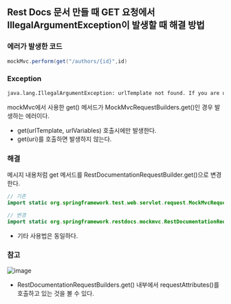 ## Rest Docs 문서 만들 때 GET 요청에서 IllegalArgumentException이 발생할 때 해결 방법

### 에러가 발생한 코드

```java
mockMvc.perform(get("/authors/{id}",id)
```

### Exception

```bash
java.lang.IllegalArgumentException: urlTemplate not found. If you are using MockMvc did you use RestDocumentationRequestBuilders to build the request?
```

mockMvc에서 사용한 get() 메서드가 MockMvcRequestBuilders.get()인 경우 발생하는 에러이다.

- get(urlTemplate, urlVariables) 호출시에만 발생한다.
- get(uri)를 호출하면 발생하지 않는다.

### 해결

메시지 내용처럼 get 메서드를 RestDocumentationRequestBuilder.get()으로 변경한다.

```java
// 기존
import static org.springframework.test.web.servlet.request.MockMvcRequestBuilders.get;

// 변경
import static org.springframework.restdocs.mockmvc.RestDocumentationRequestBuilders.get;
```

- 기타 사용법은 동일하다.

### 참고

![image](https://github.com/sang5c/problem-solutions/assets/28697758/491e43c3-0dad-4502-a35f-01398f856cd7)
- RestDocumentationRequestBuilders.get() 내부에서 requestAttributes()를 호출하고 있는 것을 볼 수 있다. 
